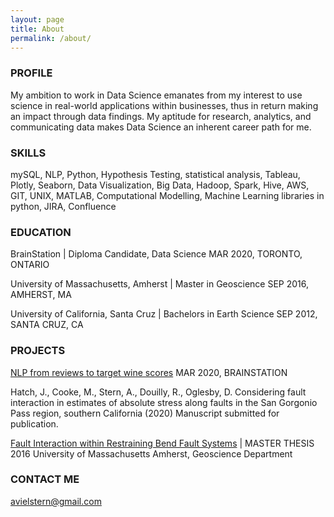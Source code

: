 ```yaml
---
layout: page
title: About
permalink: /about/
---
```


### PROFILE
My ambition to work in Data Science emanates from my interest to use science in real-world applications within businesses, thus in return making an impact through data findings. My aptitude for research, analytics, and communicating data makes Data Science an inherent career path for me.


### SKILLS
mySQL, NLP, Python, Hypothesis Testing, statistical analysis, Tableau, Plotly, Seaborn, Data Visualization, Big Data, Hadoop, Spark, Hive, AWS, GIT, UNIX, MATLAB, Computational Modelling, Machine Learning libraries in python, JIRA, Confluence


### EDUCATION
BrainStation |  Diploma Candidate, Data Science
MAR 2020, TORONTO, ONTARIO

University of Massachusetts, Amherst |  Master in Geoscience
SEP 2016, AMHERST, MA

University of California, Santa Cruz |  Bachelors in Earth Science
SEP 2012, SANTA CRUZ, CA


### PROJECTS

[NLP from reviews to target wine scores](https://avielrs.github.io/BrainStation-Capstone/)
MAR  2020, BRAINSTATION

Hatch, J., Cooke, M., Stern, A., Douilly, R., Oglesby, D. Considering fault   interaction in estimates of absolute stress along faults in the San Gorgonio Pass region, southern California (2020) Manuscript submitted for publication.

[Fault Interaction within Restraining Bend Fault Systems](https://scholarworks.umass.edu/masters_theses_2/449/) | MASTER THESIS 2016
University of Massachusetts Amherst, Geoscience Department


### CONTACT ME
[avielstern@gmail.com](mailto:avielstern@gmail.com)